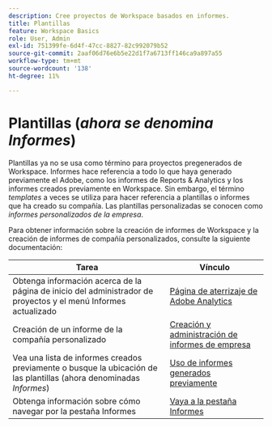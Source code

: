 ```yaml
---
description: Cree proyectos de Workspace basados en informes.
title: Plantillas
feature: Workspace Basics
role: User, Admin
exl-id: 751399fe-6d4f-47cc-8827-82c992079b52
source-git-commit: 2aaf06d76e6b5e22d1f7a6713ff146ca9a897a55
workflow-type: tm+mt
source-wordcount: '138'
ht-degree: 11%

---
```


# Plantillas (*ahora se denomina Informes*)

Plantillas ya no se usa como término para proyectos pregenerados de Workspace. Informes hace referencia a todo lo que haya generado previamente el Adobe, como los informes de Reports &amp; Analytics y los informes creados previamente en Workspace. Sin embargo, el término *templates* a veces se utiliza para hacer referencia a plantillas o informes que ha creado su compañía. Las plantillas personalizadas se conocen como *informes personalizados de la empresa*.

Para obtener información sobre la creación de informes de Workspace y la creación de informes de compañía personalizados, consulte la siguiente documentación:

| Tarea | Vínculo |
|---|---| 
| Obtenga información acerca de la página de inicio del administrador de proyectos y el menú Informes actualizado | [Página de aterrizaje de Adobe Analytics](/help/analyze/landing.md) |
| Creación de un informe de la compañía personalizado | [Creación y administración de informes de empresa](/help/analyze/analysis-workspace/reports/create-company-reports.md) |
| Vea una lista de informes creados previamente o busque la ubicación de las plantillas (ahora denominadas *Informes*) | [Uso de informes generados previamente](/help/analyze/analysis-workspace/reports/use-reports.md) |
| Obtenga información sobre cómo navegar por la pestaña Informes | [Vaya a la pestaña Informes](/help/analyze/landing.md#navigate-reports) |